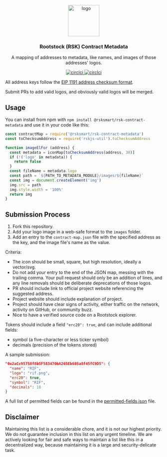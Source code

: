 <p align="middle">
    <img src="images/rootstock-orange.png" alt="logo" height="100" >
</p>
<h3 align="middle">Rootstock (RSK) Contract Metadata</h3>
<p align="middle">
    A mapping of addresses to metadata, like names, and images of those addresses' logos.
</p>
<p align="middle">
  <a href="https://circleci.com/gh/rsksmart/rsk-contract-metadata">
    <img src="https://img.shields.io/circleci/build/github/rsksmart/rsk-contract-metadata?label=test" alt="circlci">
  </a>
  <a href="https://npmjs.org/@rsksmart/rsk-contract-metadata">
    <img src="https://img.shields.io/npm/v/@rsksmart/rsk-contract-metadata" alt="circlci">
  </a>
  
</p>

All address keys follow the [EIP 1191 address checksum format](https://github.com/ethereum/EIPs/issues/1191).

Submit PRs to add valid logos, and obviously valid logos will be merged.

## Usage

You can install from npm with `npm install @rsksmart/rsk-contract-metadata` and use it in your code like this:

```javascript
const contractMap = require('@rsksmart/rsk-contract-metadata')
const toChecksumAddress = require('rskjs-util').toChecksumAddress

function imageElFor (address) {
  const metadata = iconMap[toChecksumAddress(address, 30)]
  if (!('logo' in metadata)) {
    return false
  }
  const fileName = metadata.logo
  const path = `${PATH_TO_METADATA_MODULE}/images/${fileName}`
  const img = document.createElement('img')
  img.src = path
  img.style.width = '100%'
  return img
}
```

## Submission Process

1. Fork this repository.
2. Add your logo image in a web-safe format to the `images` folder.
3. Add an entry to the `contract-map.json` file with the specified address as the key, and the image file's name as the value.

Criteria:
- The icon should be small, square, but high resolution, ideally a vector/svg.
- Do not add your entry to the end of the JSON map, messing with the trailing comma. Your pull request should only be an addition of lines, and any line removals should be deliberate deprecations of those logos.
- PR should include link to official project website referencing the suggested address.
- Project website should include explanation of project.
- Project should have clear signs of activity, either traffic on the network, activity on GitHub, or community buzz.
- Nice to have a verified source code on a Rootstock explorer.

Tokens should include a field `"erc20": true`, and can include additional fields:

- symbol (a five-character or less ticker symbol)
- decimals (precision of the tokens stored)

A sample submission:

```json
"0x2aCc95758f8b5F583470bA265Eb685a8f45fC9D5": {
  "name": "RIF",
  "logo": "rif.png",
  "erc20": true,
  "symbol": "RIF",
  "decimals": 18
}
```

A full list of permitted fields can be found in the [permitted-fields.json](./permitted-fields.json) file.

## Disclaimer

Maintaining this list is a considerable chore, and it is not our highest priority. We do not guarantee inclusion in this list on any urgent timeline. We are actively looking for fair and safe ways to maintain a list like this in a decentralized way, because maintaining it is a large and security-delicate task.

